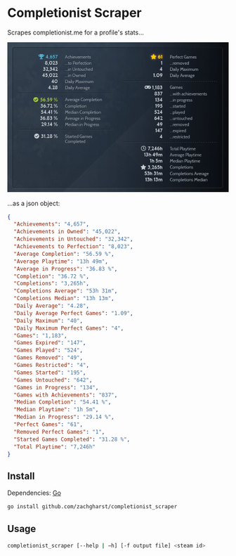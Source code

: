# Completionist Scraper

Scrapes completionist.me for a profile's stats...

![The stats box on completionist.me](docs/stats_example.png)

...as a json object:

```json
{
  "Achievements": "4,657",
  "Achievements in Owned": "45,022",
  "Achievements in Untouched": "32,342",
  "Achievements to Perfection": "8,023",
  "Average Completion": "56.59 %",
  "Average Playtime": "13h 49m",
  "Average in Progress": "36.83 %",
  "Completion": "36.72 %",
  "Completions": "3,265h",
  "Completions Average": "53h 31m",
  "Completions Median": "13h 13m",
  "Daily Average": "4.28",
  "Daily Average Perfect Games": "1.09",
  "Daily Maximum": "40",
  "Daily Maximum Perfect Games": "4",
  "Games": "1,183",
  "Games Expired": "147",
  "Games Played": "524",
  "Games Removed": "49",
  "Games Restricted": "4",
  "Games Started": "195",
  "Games Untouched": "642",
  "Games in Progress": "134",
  "Games with Achievements": "837",
  "Median Completion": "54.41 %",
  "Median Playtime": "1h 5m",
  "Median in Progress": "29.14 %",
  "Perfect Games": "61",
  "Removed Perfect Games": "1",
  "Started Games Completed": "31.28 %",
  "Total Playtime": "7,246h"
}
```

## Install

Dependencies: [Go](https://go.dev/doc/install)

```bash
go install github.com/zachgharst/completionist_scraper
```

## Usage

```bash
completionist_scraper [--help | −h] [-f output file] <steam id>
```

